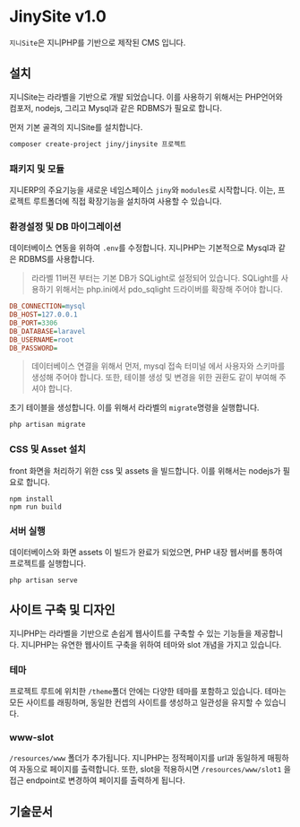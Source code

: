 # JinySite v1.0
`지니Site`은 지니PHP를 기반으로 제작된 CMS 입니다.

## 설치
지니Site는 라라벨을 기반으로 개발 되었습니다. 이를 사용하기 위해서는 PHP언어와 컴포저, nodejs, 그리고 Mysql과 같은 RDBMS가 필요로 합니다.

먼저 기본 골격의 지니Site를 설치합니다. 

```bash
composer create-project jiny/jinysite 프로젝트
```

### 패키지 및 모듈
지니ERP의 주요기능을 새로운 네임스페이스 `jiny`와 `modules`로 시작합니다. 이는, 프로젝트 루트폴더에 직접 확장기능을 설치하여 사용할 수 있습니다.


### 환경설정 및 DB 마이그레이션
데이터베이스 연동을 위하여 `.env`를 수정합니다. 지니PHP는 기본적으로 Mysql과 같은 RDBMS를 사용합니다.
> 라라벨 11버젼 부터는 기본 DB가 SQLight로 설정되어 있습니다. SQLight를 사용하기 위해서는 php.ini에서 pdo_sqlight 드라이버를 확장해 주어야 합니다.

```ini
DB_CONNECTION=mysql
DB_HOST=127.0.0.1
DB_PORT=3306
DB_DATABASE=laravel
DB_USERNAME=root
DB_PASSWORD=
```
> 데이터베이스 연결을 위해서 먼저, mysql 접속 터미널 에서 사용자와 스키마를 생성해 주어야 합니다. 또한, 테이블 생성 및 변경을 위한 권환도 같이 부여해 주셔야 합니다.  

초기 테이블을 생성합니다. 이를 위해서 라라벨의 `migrate`명령을 실행합니다.

```bash
php artisan migrate
```

### CSS 및 Asset 설치
front 화면을 처리하기 위한 css 및 assets 을 빌드합니다. 이를 위해서는 nodejs가 필요로 합니다.
```
npm install
npm run build
```

### 서버 실행
데이터베이스와 화면 assets 이 빌드가 완료가 되었으면, PHP 내장 웹서버를 통하여 프로젝트를 실행합니다.
```
php artisan serve
```

## 사이트 구축 및 디자인
지니PHP는 라라벨을 기반으로 손쉽게 웹사이트를 구축할 수 있는 기능들을 제공합니다. 지니PHP는 유연한 웹사이트 구축을 위하여 테마와 slot 개념을 가지고 있습니다. 

### 테마
프로젝트 루트에 위치한 `/theme`폴더 안에는 다양한 테마를 포함하고 있습니다. 테마는 모든 사이트를 래핑하며, 동일한 컨셉의 사이트를 생성하고 일관성을 유지할 수 있습니다.

### www-slot
`/resources/www` 폴더가 추가됩니다. 지니PHP는 정적페이지를 url과 동일하게 매핑하여 자동으로 페이지를 출력합니다. 또한, slot을 적용하시면 `/resources/www/slot1` 을 접근 endpoint로 변경하여 페이지를 출력하게 됩니다.

## 기술문서
